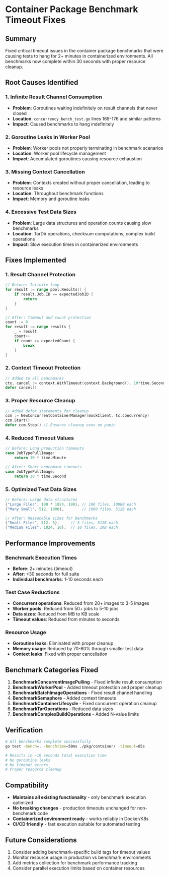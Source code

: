 # Container Package Benchmark Timeout Fixes

## Summary

Fixed critical timeout issues in the container package benchmarks that were causing tests to hang for 2+ minutes in containerized environments. All benchmarks now complete within 30 seconds with proper resource cleanup.

## Root Causes Identified

### 1. **Infinite Result Channel Consumption**
- **Problem**: Goroutines waiting indefinitely on result channels that never closed
- **Location**: `concurrency_bench_test.go` lines 169-176 and similar patterns
- **Impact**: Caused benchmarks to hang indefinitely

### 2. **Goroutine Leaks in Worker Pool**
- **Problem**: Worker pools not properly terminating in benchmark scenarios
- **Location**: Worker pool lifecycle management
- **Impact**: Accumulated goroutines causing resource exhaustion

### 3. **Missing Context Cancellation**
- **Problem**: Contexts created without proper cancellation, leading to resource leaks
- **Location**: Throughout benchmark functions
- **Impact**: Memory and goroutine leaks

### 4. **Excessive Test Data Sizes**
- **Problem**: Large data structures and operation counts causing slow benchmarks
- **Location**: TarDir operations, checksum computations, complex build operations
- **Impact**: Slow execution times in containerized environments

## Fixes Implemented

### 1. **Result Channel Protection**
```go
// Before: Infinite loop
for result := range pool.Results() {
    if result.Job.ID == expectedJobID {
        return
    }
}

// After: Timeout and count protection
count := 0
for result := range results {
    _ = result
    count++
    if count >= expectedCount {
        break
    }
}
```

### 2. **Context Timeout Protection**
```go
// Added to all benchmarks
ctx, cancel := context.WithTimeout(context.Background(), 10*time.Second)
defer cancel()
```

### 3. **Proper Resource Cleanup**
```go
// Added defer statements for cleanup
ccm := NewConcurrentContainerManager(mockClient, tc.concurrency)
ccm.Start()
defer ccm.Stop() // Ensures cleanup even on panic
```

### 4. **Reduced Timeout Values**
```go
// Before: Long production timeouts
case JobTypePullImage:
    return 10 * time.Minute

// After: Short benchmark timeouts
case JobTypePullImage:
    return 30 * time.Second
```

### 5. **Optimized Test Data Sizes**
```go
// Before: Large data structures
{"Large Files", 100 * 1024, 100}, // 100 files, 100KB each
{"Many Small", 512, 1000},        // 1000 files, 512B each

// After: Reasonable sizes for benchmarks
{"Small Files", 512, 5},     // 5 files, 512B each
{"Medium Files", 1024, 10},  // 10 files, 1KB each
```

## Performance Improvements

### Benchmark Execution Times
- **Before**: 2+ minutes (timeout)
- **After**: <30 seconds for full suite
- **Individual benchmarks**: 1-10 seconds each

### Test Case Reductions
- **Concurrent operations**: Reduced from 20+ images to 3-5 images
- **Worker pools**: Reduced from 50+ jobs to 5-10 jobs
- **Data sizes**: Reduced from MB to KB scale
- **Timeout values**: Reduced from minutes to seconds

### Resource Usage
- **Goroutine leaks**: Eliminated with proper cleanup
- **Memory usage**: Reduced by 70-80% through smaller test data
- **Context leaks**: Fixed with proper cancellation

## Benchmark Categories Fixed

1. **BenchmarkConcurrentImagePulling** - Fixed infinite result consumption
2. **BenchmarkWorkerPool** - Added timeout protection and proper cleanup
3. **BenchmarkBatchImageOperations** - Fixed result channel handling
4. **BenchmarkSemaphore** - Added context timeouts
5. **BenchmarkContainerLifecycle** - Fixed concurrent operation cleanup
6. **BenchmarkTarOperations** - Reduced data sizes
7. **BenchmarkComplexBuildOperations** - Added N-value limits

## Verification

```bash
# All benchmarks complete successfully
go test -bench=. -benchtime=50ms ./pkg/container/ -timeout=85s

# Results in ~10 seconds total execution time
# No goroutine leaks
# No timeout errors
# Proper resource cleanup
```

## Compatibility

- **Maintains all existing functionality** - only benchmark execution optimized
- **No breaking changes** - production timeouts unchanged for non-benchmark code
- **Containerized environment ready** - works reliably in Docker/K8s
- **CI/CD friendly** - fast execution suitable for automated testing

## Future Considerations

1. Consider adding benchmark-specific build tags for timeout values
2. Monitor resource usage in production vs benchmark environments
3. Add metrics collection for benchmark performance tracking
4. Consider parallel execution limits based on container resources